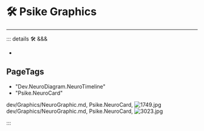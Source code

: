 # 🛠 Psike Graphics

---

<!-- =================================================== -->
<!-- =================================================== -->
<!-- =================================================== -->
<!-- =================================================== -->
<!-- =================================================== -->
::: details 🛠 <dev>&&&</dev>

-

<h2>PageTags</h2>

- "Dev.NeuroDiagram.NeuroTimeline"
- "Psike.NeuroCard"

dev/Graphics/NeuroGraphic.md, <dev>Psike.NeuroCard</dev>, ![1749.jpg](/PaperPhoto/1749.jpg)
dev/Graphics/NeuroGraphic.md, <dev>Psike.NeuroCard</dev>, ![3023.jpg](/PaperPhoto/3023.jpg)

:::
